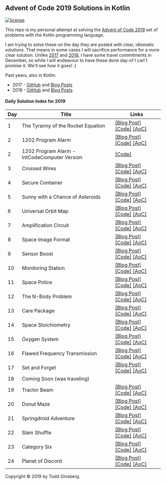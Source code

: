 ## Advent of Code 2019 Solutions in Kotlin

[![license](https://img.shields.io/github/license/tginsberg/advent-2019-kotlin)]()

This repo is my personal attempt at solving the [Advent of Code 2019](http://adventofcode.com/2019) set of problems with the Kotlin programming language.

I am trying to solve these on the day they are posted with clear, idiomatic solutions. That means in some cases I will sacrifice performance for a more clear solution. Unlike [2017](https://github.com/tginsberg/advent-2017-kotlin) and [2018](https://github.com/tginsberg/advent-2018-kotlin), I have some travel commitments in December, so while I will endeavour to have these done day-of I can't promise it. We'll see how it goes! :)

Past years, also in Kotlin:
 * 2017 - [GitHub](https://github.com/tginsberg/advent-2017-kotlin/) and [Blog Posts](https://todd.ginsberg.com/post/advent-of-code/2017/)
 * 2018 - [GitHub](https://github.com/tginsberg/advent-2018-kotlin/) and [Blog Posts](https://todd.ginsberg.com/post/advent-of-code/2018/)


#### Daily Solution Index for 2019
|   Day   | Title                                         |  Links                                       |
| --------|-----------------------------------------------|--------------------------------------------- |
|    1    | The Tyranny of the Rocket Equation            | [\[Blog Post\]](https://todd.ginsberg.com/post/advent-of-code/2019/day1/) [\[Code\]](https://github.com/tginsberg/advent-2019-kotlin/blob/master/src/main/kotlin/com/ginsberg/advent2019/Day01.kt) [\[AoC\]](http://adventofcode.com/2019/day/1) |
|    2    | 1202 Program Alarm                            | [\[Blog Post\]](https://todd.ginsberg.com/post/advent-of-code/2019/day2/) [\[Code\]](https://github.com/tginsberg/advent-2019-kotlin/blob/master/src/main/kotlin/com/ginsberg/advent2019/Day02.kt) [\[AoC\]](http://adventofcode.com/2019/day/2) |
|    2    | 1202 Program Alarm - IntCodeComputer Version  | [\[Code\]](https://github.com/tginsberg/advent-2019-kotlin/blob/master/src/main/kotlin/com/ginsberg/advent2019/Day02IntCode.kt) |
|    3    | Crossed Wires                                 | [\[Blog Post\]](https://todd.ginsberg.com/post/advent-of-code/2019/day3/) [\[Code\]](https://github.com/tginsberg/advent-2019-kotlin/blob/master/src/main/kotlin/com/ginsberg/advent2019/Day03.kt) [\[AoC\]](http://adventofcode.com/2019/day/3) |
|    4    | Secure Container                              | [\[Blog Post\]](https://todd.ginsberg.com/post/advent-of-code/2019/day4/) [\[Code\]](https://github.com/tginsberg/advent-2019-kotlin/blob/master/src/main/kotlin/com/ginsberg/advent2019/Day04.kt) [\[AoC\]](http://adventofcode.com/2019/day/4) |
|    5    | Sunny with a Chance of Asteroids              | [\[Blog Post\]](https://todd.ginsberg.com/post/advent-of-code/2019/day5/) [\[Code\]](https://github.com/tginsberg/advent-2019-kotlin/blob/master/src/main/kotlin/com/ginsberg/advent2019/Day05.kt) [\[AoC\]](http://adventofcode.com/2019/day/5) |
|    6    | Universal Orbit Map                           | [\[Blog Post\]](https://todd.ginsberg.com/post/advent-of-code/2019/day6/) [\[Code\]](https://github.com/tginsberg/advent-2019-kotlin/blob/master/src/main/kotlin/com/ginsberg/advent2019/Day06.kt) [\[AoC\]](http://adventofcode.com/2019/day/6) |
|    7    | Amplification Circuit                         | [\[Blog Post\]](https://todd.ginsberg.com/post/advent-of-code/2019/day7/) [\[Code\]](https://github.com/tginsberg/advent-2019-kotlin/blob/master/src/main/kotlin/com/ginsberg/advent2019/Day07.kt) [\[AoC\]](http://adventofcode.com/2019/day/7) |
|    8    | Space Image Format                            | [\[Blog Post\]](https://todd.ginsberg.com/post/advent-of-code/2019/day8/) [\[Code\]](https://github.com/tginsberg/advent-2019-kotlin/blob/master/src/main/kotlin/com/ginsberg/advent2019/Day08.kt) [\[AoC\]](http://adventofcode.com/2019/day/8) |
|    9    | Sensor Boost                                  | [\[Blog Post\]](https://todd.ginsberg.com/post/advent-of-code/2019/day9/) [\[Code\]](https://github.com/tginsberg/advent-2019-kotlin/blob/master/src/main/kotlin/com/ginsberg/advent2019/Day09.kt) [\[AoC\]](http://adventofcode.com/2019/day/9) |
|    10   | Monitoring Station                            | [\[Blog Post\]](https://todd.ginsberg.com/post/advent-of-code/2019/day10/) [\[Code\]](https://github.com/tginsberg/advent-2019-kotlin/blob/master/src/main/kotlin/com/ginsberg/advent2019/Day10.kt) [\[AoC\]](http://adventofcode.com/2019/day/10) |
|    11   | Space Police                                  | [\[Blog Post\]](https://todd.ginsberg.com/post/advent-of-code/2019/day11/) [\[Code\]](https://github.com/tginsberg/advent-2019-kotlin/blob/master/src/main/kotlin/com/ginsberg/advent2019/Day11.kt) [\[AoC\]](http://adventofcode.com/2019/day/11) |
|    12   | The N-Body Problem                            | [\[Blog Post\]](https://todd.ginsberg.com/post/advent-of-code/2019/day12/) [\[Code\]](https://github.com/tginsberg/advent-2019-kotlin/blob/master/src/main/kotlin/com/ginsberg/advent2019/Day12.kt) [\[AoC\]](http://adventofcode.com/2019/day/12) |
|    13   | Care Package                                  | [\[Blog Post\]](https://todd.ginsberg.com/post/advent-of-code/2019/day13/) [\[Code\]](https://github.com/tginsberg/advent-2019-kotlin/blob/master/src/main/kotlin/com/ginsberg/advent2019/Day13.kt) [\[AoC\]](http://adventofcode.com/2019/day/13) |
|    14   | Space Stoichiometry                           | [\[Blog Post\]](https://todd.ginsberg.com/post/advent-of-code/2019/day14/) [\[Code\]](https://github.com/tginsberg/advent-2019-kotlin/blob/master/src/main/kotlin/com/ginsberg/advent2019/Day14.kt) [\[AoC\]](http://adventofcode.com/2019/day/14) |
|    15   | Oxygen System                                 | [\[Blog Post\]](https://todd.ginsberg.com/post/advent-of-code/2019/day15/) [\[Code\]](https://github.com/tginsberg/advent-2019-kotlin/blob/master/src/main/kotlin/com/ginsberg/advent2019/Day15.kt) [\[AoC\]](http://adventofcode.com/2019/day/15) |
|    16   | Flawed Frequency Transmission                 | [\[Blog Post\]](https://todd.ginsberg.com/post/advent-of-code/2019/day16/) [\[Code\]](https://github.com/tginsberg/advent-2019-kotlin/blob/master/src/main/kotlin/com/ginsberg/advent2019/Day16.kt) [\[AoC\]](http://adventofcode.com/2019/day/16)  |
|    17   | Set and Forget                                | [\[Blog Post\]](https://todd.ginsberg.com/post/advent-of-code/2019/day17/) [\[Code\]](https://github.com/tginsberg/advent-2019-kotlin/blob/master/src/main/kotlin/com/ginsberg/advent2019/Day17.kt) [\[AoC\]](http://adventofcode.com/2019/day/17)  |
|    18   | Coming Soon (was traveling)                   |  |
|    19   | Tractor Beam                                  | [\[Blog Post\]](https://todd.ginsberg.com/post/advent-of-code/2019/day19/) [\[Code\]](https://github.com/tginsberg/advent-2019-kotlin/blob/master/src/main/kotlin/com/ginsberg/advent2019/Day19.kt) [\[AoC\]](http://adventofcode.com/2019/day/19) |
|    20   | Donut Maze                                    | [\[Blog Post\]](https://todd.ginsberg.com/post/advent-of-code/2019/day20/) [\[Code\]](https://github.com/tginsberg/advent-2019-kotlin/blob/master/src/main/kotlin/com/ginsberg/advent2019/Day20.kt) [\[AoC\]](http://adventofcode.com/2019/day/20) |
|    21   | Springdroid Adventure                         | [\[Blog Post\]](https://todd.ginsberg.com/post/advent-of-code/2019/day21/) [\[Code\]](https://github.com/tginsberg/advent-2019-kotlin/blob/master/src/main/kotlin/com/ginsberg/advent2019/Day21.kt) [\[AoC\]](http://adventofcode.com/2019/day/21) |
|    22   | Slam Shuffle                                  | [\[Blog Post\]](https://todd.ginsberg.com/post/advent-of-code/2019/day22/) [\[Code\]](https://github.com/tginsberg/advent-2019-kotlin/blob/master/src/main/kotlin/com/ginsberg/advent2019/Day22.kt) [\[AoC\]](http://adventofcode.com/2019/day/22) |
|    23   | Category Six                                  | [\[Blog Post\]](https://todd.ginsberg.com/post/advent-of-code/2019/day23/) [\[Code\]](https://github.com/tginsberg/advent-2019-kotlin/blob/master/src/main/kotlin/com/ginsberg/advent2019/Day23.kt) [\[AoC\]](http://adventofcode.com/2019/day/23) |
|    24   | Planet of Discord                             | [\[Blog Post\]](https://todd.ginsberg.com/post/advent-of-code/2019/day24/) [\[Code\]](https://github.com/tginsberg/advent-2019-kotlin/blob/master/src/main/kotlin/com/ginsberg/advent2019/Day24.kt) [\[AoC\]](http://adventofcode.com/2019/day/24) |

Copyright &copy; 2019 by Todd Ginsberg. 
